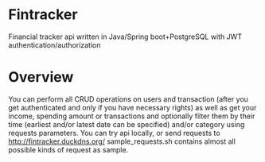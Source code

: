 # Fintracker
Financial tracker api written in Java/Spring boot+PostgreSQL with JWT authentication/authorization
# Overview
You can perform all CRUD operations on users and transaction (after you get authenticated and only if you have necessary rights)
as well as get your income, spending amount or transactions and optionally filter them by their time (earliest and/or latest date can be specified)
and/or category using requests parameters.
You can try api locally, or send requests to http://fintracker.duckdns.org/
sample_requests.sh contains almost all possible kinds of request as sample.
